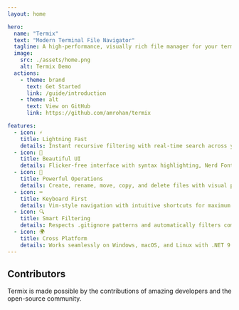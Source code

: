 ```yaml
---
layout: home

hero:
  name: "Termix"
  text: "Modern Terminal File Navigator"
  tagline: A high-performance, visually rich file manager for your terminal.
  image:
    src: ./assets/home.png
    alt: Termix Demo
  actions:
    - theme: brand
      text: Get Started
      link: /guide/introduction
    - theme: alt
      text: View on GitHub
      link: https://github.com/amrohan/termix

features:
  - icon: ⚡️
    title: Lightning Fast
    details: Instant recursive filtering with real-time search across your entire directory tree
  - icon: 🎨
    title: Beautiful UI
    details: Flicker-free interface with syntax highlighting, Nerd Font support, and smooth rendering
  - icon: 🔧
    title: Powerful Operations
    details: Create, rename, move, copy, and delete files with visual progress tracking
  - icon: ⌨️
    title: Keyboard First
    details: Vim-style navigation with intuitive shortcuts for maximum productivity
  - icon: 🔍
    title: Smart Filtering
    details: Respects .gitignore patterns and automatically filters common build directories
  - icon: 🌍
    title: Cross Platform
    details: Works seamlessly on Windows, macOS, and Linux with .NET 9
---
```


## Contributors

Termix is made possible by the contributions of amazing developers and the open-source community.


<Contributors />